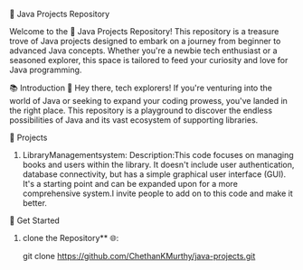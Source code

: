  🚀 Java Projects Repository

Welcome to the 🌟 Java Projects Repository! This repository is a treasure trove of Java projects designed to embark on a journey from beginner to advanced Java concepts. Whether you're a newbie tech enthusiast or a seasoned explorer, this space is tailored to feed your curiosity and love for Java programming.

📚 Introduction
👋 Hey there, tech explorers! If you're venturing into the world of Java or seeking to expand your coding prowess, you've landed in the right place. This repository is a playground to discover the endless possibilities of Java and its vast ecosystem of supporting libraries.

 🎯 Projects
1. LibraryManagementsystem:
   Description:This code focuses on managing books and users within the library. It doesn't include user authentication, database connectivity, but has a simple  graphical user interface (GUI). 
   It's a starting point and can be expanded upon for a more comprehensive system.I invite people to add on to this code and make it better.

🚀 Get Started
1. clone the Repository** 🌐:
   
   git clone https://github.com/ChethanKMurthy/java-projects.git
